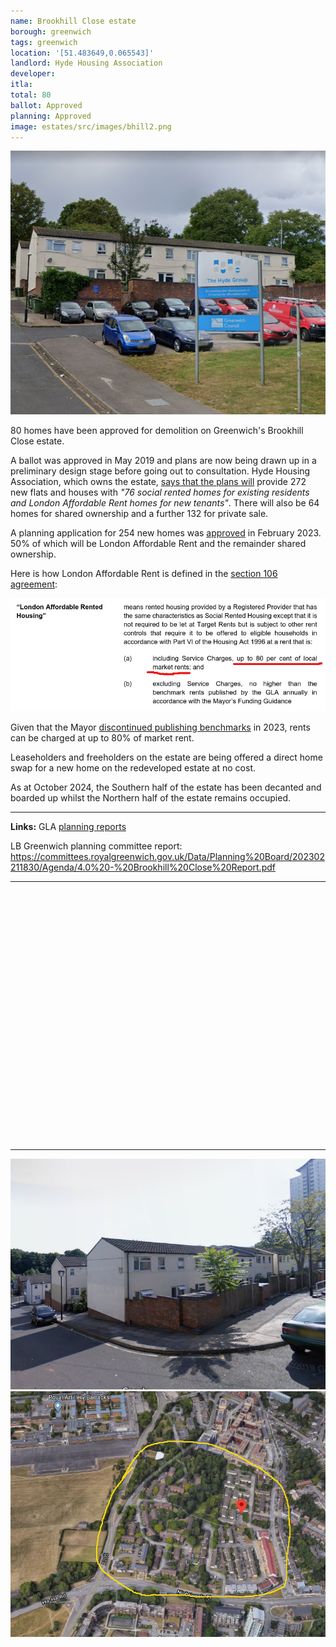 ```yaml
---
name: Brookhill Close estate 
borough: greenwich
tags: greenwich
location: '[51.483649,0.065543]'
landlord: Hyde Housing Association
developer:
itla:
total: 80
ballot: Approved
planning: Approved
image: estates/src/images/bhill2.png
---
```

![Brookhill close estate image](src/images/bhill2.png)

80 homes have been approved for demolition on Greenwich's Brookhill Close estate.

A ballot was approved in May 2019 and plans are now being drawn up in a preliminary design stage before going out to consultation. Hyde Housing Association, which owns the estate, [says that the plans will](https://www.hyde-housing.co.uk/news/estate-regeneration/putting-resident-engagement-at-the-heart-of-regeneration/) provide 272 new flats and houses with _"76 social rented homes for existing residents and London Affordable Rent homes for new tenants"_. There will also be 64 homes for shared ownership and a further 132 for private sale.

A planning application for 254 new homes was [approved](https://committees.royalgreenwich.gov.uk/Data/Planning%20Board/202302211830/Agenda/4.0%20-%20Brookhill%20Close%20Report.pdf) in February 2023. 50% of which will be London Affordable Rent and the remainder shared ownership.

Here is how London Affordable Rent is defined in the [section 106 agreement](../estates/src/images/brookhillcloses106.pdf):

![Brookhill Close s106](../estates/src/images/brookhillcloses106.png)

Given that the Mayor [discontinued publishing benchmarks](https://estatewatch.london/blog/LondonAffordableRent/) in 2023, rents can be charged at up to 80% of market rent.

Leaseholders and freeholders on the estate are being offered a direct home swap for a new home on the redeveloped estate at no cost.

As at October 2024, the Southern half of the estate has been decanted and boarded up whilst the Northern half of the estate remains occupied. 

---

__Links:__ 
GLA [planning reports](https://planning.london.gov.uk/pr/s/planning-application/a0i4J000006cabPQAQ/20220377?tabset-c2f3b=2)

LB Greenwich planning committee report: <https://committees.royalgreenwich.gov.uk/Data/Planning%20Board/202302211830/Agenda/4.0%20-%20Brookhill%20Close%20Report.pdf>

---

<!------------THE CODE BELOW RENDERS THE MAP - DO NOT EDIT! ---------------------------->

<div id="map" style="width: 100%; height: 400px;"></div>

<script>
  var map = L.map('map').setView({{ location }}, 13);
  L.tileLayer('https://tile.openstreetmap.org/{z}/{x}/{y}.png', {
  maxZoom: 19,
attribution: '&copy; <a href="http://www.openstreetmap.org/copyright">OpenStreetMap</a>'
}).addTo(map);
var circle = L.circle({{ location }}, {
    color: 'red',
    fillColor: '#f03',
    fillOpacity: 0.5,
    radius: 500
}).addTo(map);
</script>

---

![Brookhill close estate image](src/images/bhill1.png)
![Brookhill close estate image](src/images/brookhillaerial.png)
